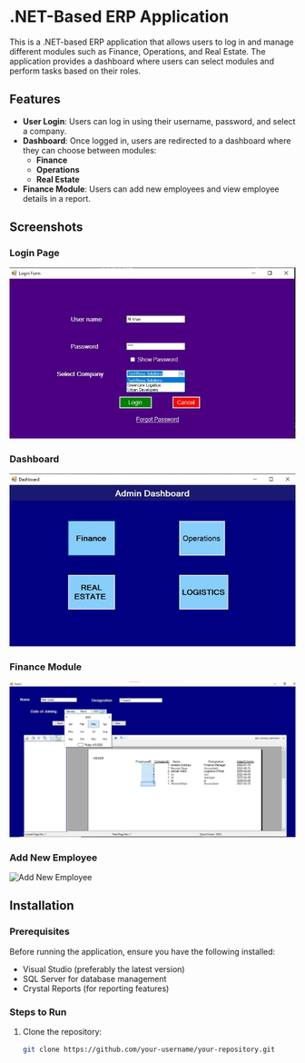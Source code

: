 # .NET-Based ERP Application

This is a .NET-based ERP application that allows users to log in and manage different modules such as Finance, Operations, and Real Estate. The application provides a dashboard where users can select modules and perform tasks based on their roles.

## Features

- **User Login**: Users can log in using their username, password, and select a company.
- **Dashboard**: Once logged in, users are redirected to a dashboard where they can choose between modules:
  - **Finance**
  - **Operations**
  - **Real Estate**
- **Finance Module**: Users can add new employees and view employee details in a report.

## Screenshots

### Login Page
![Login Page](CompanyManagementApp/Assets/LOG%20IN.jpg)

### Dashboard
![Dashboard](CompanyManagementApp/Assets/Dashboard.jpg)

### Finance Module
![Finance Module](CompanyManagementApp/Assets/Finance.jpg)

### Add New Employee
![Add New Employee](path/to/your/add-new-employee-image.png)

## Installation

### Prerequisites

Before running the application, ensure you have the following installed:

- Visual Studio (preferably the latest version)
- SQL Server for database management
- Crystal Reports (for reporting features)

### Steps to Run

1. Clone the repository:

   ```bash
   git clone https://github.com/your-username/your-repository.git
